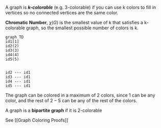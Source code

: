 A graph is ***k-colorable*** (e.g. 3-colorable) if you can use k colors to fill in vertices so no connected vertices are the same color.

**Chromatic Number**, $\chi(G)$ is the smallest value of k that satisfies a k-colorable graph, so the smallest possible number of colors is k.

```mermaid  
graph TD
id1[1]	
id2(2)
id3(3)
id4(4)
id5(5)


id2 --- id1
id3 --- id1
id4 --- id1
id5 --- id1
```
The graph can be colored in a maximum of 2 colors, since $1$ can be any color, and the rest of $2-5$ can be any of the rest of the colors.

A graph is a **bipartite graph** if it is 2-colorable

See [[Graph Coloring Proofs]]
